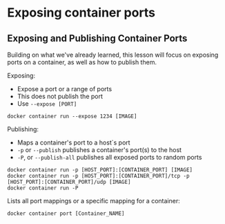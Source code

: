 # Exposing container ports

## Exposing and Publishing Container Ports

Building on what we've already learned, this lesson will focus on exposing ports on a container, as well as how to publish them.

Exposing:
- Expose a port or a range of ports
- This does not publish the port
- Use `--expose [PORT]`
```
docker container run --expose 1234 [IMAGE]
```

Publishing:

- Maps a container's port to a host`s port
- `-p` or `--publish` publishes a container's port(s) to the host
- `-P`, or `--publish-all` publishes all exposed ports to random ports

```
docker container run -p [HOST_PORT]:[CONTAINER_PORT] [IMAGE]
docker container run -p [HOST_PORT]:[CONTAINER_PORT]/tcp -p [HOST_PORT]:[CONTAINER_PORT]/udp [IMAGE]
docker container run -P
```

Lists all port mappings or a specific mapping for a container:
```
docker container port [Container_NAME]
```